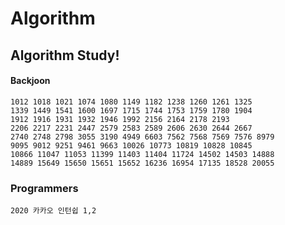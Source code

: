# Algorithm
## Algorithm Study!
#### Backjoon
    1012 1018 1021 1074 1080 1149 1182 1238 1260 1261 1325 
    1339 1449 1541 1600 1697 1715 1744 1753 1759 1780 1904 
    1912 1916 1931 1932 1946 1992 2156 2164 2178 2193 
    2206 2217 2231 2447 2579 2583 2589 2606 2630 2644 2667 
    2740 2748 2798 3055 3190 4949 6603 7562 7568 7569 7576 8979 
    9095 9012 9251 9461 9663 10026 10773 10819 10828 10845
    10866 11047 11053 11399 11403 11404 11724 14502 14503 14888 
    14889 15649 15650 15651 15652 16236 16954 17135 18528 20055
    
### Programmers
    2020 카카오 인턴쉽 1,2
